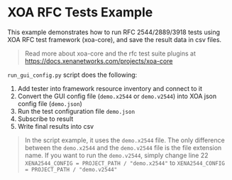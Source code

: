 # XOA RFC Tests Example

This example demonstrates how to run RFC 2544/2889/3918 tests using XOA RFC test framework (xoa-core), and save the result data in csv files.

> Read more about xoa-core and the rfc test suite plugins at https://docs.xenanetworks.com/projects/xoa-core

```run_gui_config.py``` script does the following:

1. Add tester into framework resource inventory and connect to it
2. Convert the GUI config file (```demo.x2544``` or ```demo.v2544```) into XOA json config file (```demo.json```)
3. Run the test configuration file ```demo.json```
4. Subscribe to result
5. Write final results into csv

> In the script example, it uses the ```demo.x2544``` file. The only difference between the ```demo.x2544``` and the ```demo.v2544``` file is the file extension name. If you want to run the ```demo.v2544```, simply change line 22 ```XENA2544_CONFIG = PROJECT_PATH / "demo.x2544"``` to ```XENA2544_CONFIG = PROJECT_PATH / "demo.v2544"```
